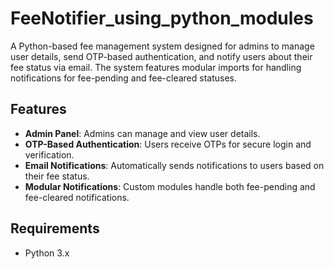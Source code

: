 # FeeNotifier_using_python_modules


A Python-based fee management system designed for admins to manage user details, send OTP-based authentication, and notify users about their fee status via email. The system features modular imports for handling notifications for fee-pending and fee-cleared statuses.

## Features

- **Admin Panel**: Admins can manage and view user details.
- **OTP-Based Authentication**: Users receive OTPs for secure login and verification.
- **Email Notifications**: Automatically sends notifications to users based on their fee status.
- **Modular Notifications**: Custom modules handle both fee-pending and fee-cleared notifications.

## Requirements

- Python 3.x



